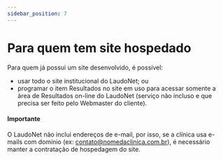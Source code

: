 ```yaml
---
sidebar_position: 7
---
```


# Para quem tem site hospedado

Para quem já possui um site desenvolvido, é possível:

- usar todo o site institucional do LaudoNet; ou
- programar o item Resultados no site em uso para acessar somente a área de Resultados on-line do LaudoNet (serviço não incluso e que precisa ser feito pelo Webmaster do cliente).

#### Importante
O LaudoNet não inclui endereços de e-mail, por isso, se a
clínica usa e-mails com domínio (ex: contato@nomedaclinica.com.br), é
necessário manter a contratação de hospedagem do site.